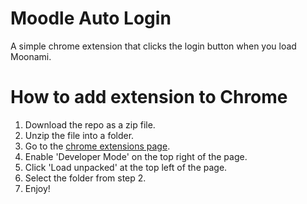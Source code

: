 # Moodle Auto Login

A simple chrome extension that clicks the login button when you load Moonami.

# How to add extension to Chrome

1. Download the repo as a zip file.
2. Unzip the file into a folder.
3. Go to the [chrome extensions page](chrome://extensions/).
4. Enable 'Developer Mode' on the top right of the page.
5. Click 'Load unpacked' at the top left of the page.
6. Select the folder from step 2.
7. Enjoy!